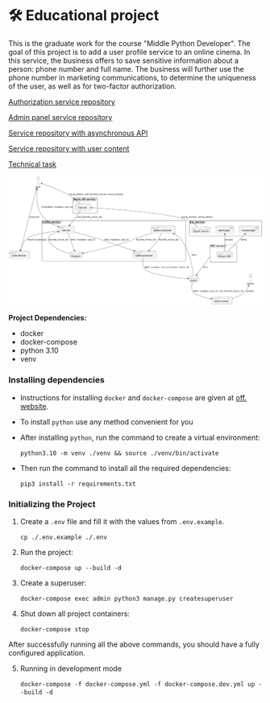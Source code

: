 # 🛠 Educational project

This is the graduate work for the course "Middle Python Developer". The goal of this project is to add a user profile 
service to an online cinema. In this service, the business offers to save sensitive information about a person: phone 
number and full name. The business will further use the phone number in marketing communications, to determine the 
uniqueness of the user, as well as for two-factor authorization.


[Authorization service repository](https://github.com/alex-fullstack/Auth_sprint_2)

[Admin panel service repository](https://github.com/alex-fullstack/new_admin_panel_sprint_3)

[Service repository with asynchronous API](https://github.com/alex-fullstack/Async_API_sprint_2)

[Service repository with user content](https://github.com/alex-fullstack/ugc_sprint_2)

[Technical task](https://github.com/gufin/graduate_work/tree/main/docs/tasks)

![Architecture](https://github.com/gufin/graduate_work/blob/main/docs/architecture.png)

**Project Dependencies:**

- docker
- docker-compose
- python 3.10
- venv


### Installing dependencies
- Instructions for installing `docker` and `docker-compose` are given at [off. website](https://docs.docker.com/install/).

- To install `python` use any method convenient for you

- After installing `python`, run the command to create a virtual environment:

    ```shell script
    python3.10 -m venv ./venv && source ./venv/bin/activate
    ``` 

- Then run the command to install all the required dependencies:

    ```shell script
    pip3 install -r requirements.txt
    ```

### Initializing the Project
1. Create a `.env` file and fill it with the values from `.env.example`.

    ```shell script
    cp ./.env.example ./.env
    ```

2. Run the project:

    ```shell script
    docker-compose up --build -d
    ```

3. Create a superuser:
    
    ```shell script
    docker-compose exec admin python3 manage.py createsuperuser
    ```

4. Shut down all project containers:
    ```shell
    docker-compose stop
    ```

After successfully running all the above commands, you should have a fully configured application.

5. Running in development mode

    ```shell script
    docker-compose -f docker-compose.yml -f docker-compose.dev.yml up --build -d
    ```
